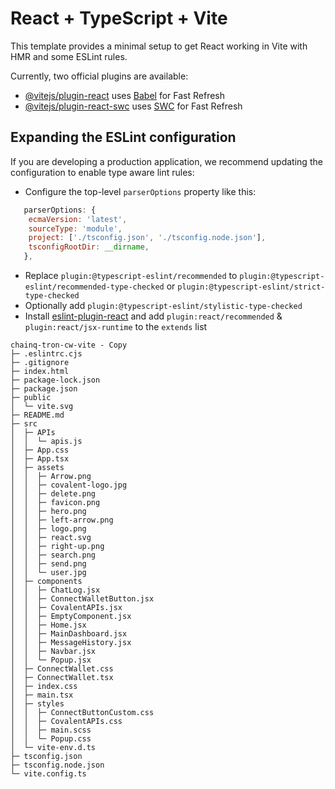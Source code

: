 # React + TypeScript + Vite

This template provides a minimal setup to get React working in Vite with HMR and some ESLint rules.

Currently, two official plugins are available:

- [@vitejs/plugin-react](https://github.com/vitejs/vite-plugin-react/blob/main/packages/plugin-react/README.md) uses [Babel](https://babeljs.io/) for Fast Refresh
- [@vitejs/plugin-react-swc](https://github.com/vitejs/vite-plugin-react-swc) uses [SWC](https://swc.rs/) for Fast Refresh

## Expanding the ESLint configuration

If you are developing a production application, we recommend updating the configuration to enable type aware lint rules:

- Configure the top-level `parserOptions` property like this:

```js
   parserOptions: {
    ecmaVersion: 'latest',
    sourceType: 'module',
    project: ['./tsconfig.json', './tsconfig.node.json'],
    tsconfigRootDir: __dirname,
   },
```

- Replace `plugin:@typescript-eslint/recommended` to `plugin:@typescript-eslint/recommended-type-checked` or `plugin:@typescript-eslint/strict-type-checked`
- Optionally add `plugin:@typescript-eslint/stylistic-type-checked`
- Install [eslint-plugin-react](https://github.com/jsx-eslint/eslint-plugin-react) and add `plugin:react/recommended` & `plugin:react/jsx-runtime` to the `extends` list

```
chainq-tron-cw-vite - Copy
├─ .eslintrc.cjs
├─ .gitignore
├─ index.html
├─ package-lock.json
├─ package.json
├─ public
│  └─ vite.svg
├─ README.md
├─ src
│  ├─ APIs
│  │  └─ apis.js
│  ├─ App.css
│  ├─ App.tsx
│  ├─ assets
│  │  ├─ Arrow.png
│  │  ├─ covalent-logo.jpg
│  │  ├─ delete.png
│  │  ├─ favicon.png
│  │  ├─ hero.png
│  │  ├─ left-arrow.png
│  │  ├─ logo.png
│  │  ├─ react.svg
│  │  ├─ right-up.png
│  │  ├─ search.png
│  │  ├─ send.png
│  │  └─ user.jpg
│  ├─ components
│  │  ├─ ChatLog.jsx
│  │  ├─ ConnectWalletButton.jsx
│  │  ├─ CovalentAPIs.jsx
│  │  ├─ EmptyComponent.jsx
│  │  ├─ Home.jsx
│  │  ├─ MainDashboard.jsx
│  │  ├─ MessageHistory.jsx
│  │  ├─ Navbar.jsx
│  │  └─ Popup.jsx
│  ├─ ConnectWallet.css
│  ├─ ConnectWallet.tsx
│  ├─ index.css
│  ├─ main.tsx
│  ├─ styles
│  │  ├─ ConnectButtonCustom.css
│  │  ├─ CovalentAPIs.css
│  │  ├─ main.scss
│  │  └─ Popup.css
│  └─ vite-env.d.ts
├─ tsconfig.json
├─ tsconfig.node.json
└─ vite.config.ts

```
